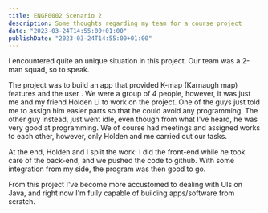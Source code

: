 ```yaml
---
title: ENGF0002 Scenario 2
description: Some thoughts regarding my team for a course project
date: "2023-03-24T14:55:00+01:00"
publishDate: "2023-03-24T14:55:00+01:00"
---
```

I encountered quite an unique situation in this project. Our team was a 2-man squad, so to speak.
<!--more-->

The project was to build an app that provided K-map (Karnaugh map) features and the user  . We were a group of 4 people, however, it was just me and my friend Holden Li to work on the project. One of the guys just told me to assign him easier parts so that he could avoid any programming. The other guy instead, just went idle, even though from what I've heard, he was very good at programming. We of course had meetings and assigned works to each other, however, only Holden and me carried out our tasks. 

At the end, Holden and I split the work: I did the front-end while he took care of the back-end, and we pushed the code to github. With some integration from my side, the program was then good to go. 

From this project I've become more accustomed to dealing with UIs on Java, and right now I'm fully capable of building apps/software from scratch. 
